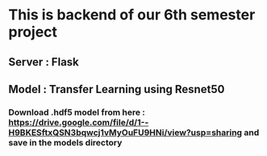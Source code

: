 # This is backend of our 6th semester project

## Server : Flask

## Model : Transfer Learning using Resnet50

### Download .hdf5 model from here : https://drive.google.com/file/d/1--H9BKESftxQSN3bqwcj1vMyOuFU9HNi/view?usp=sharing and save in the models directory
